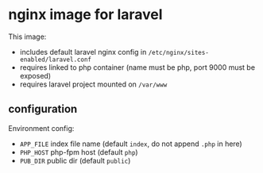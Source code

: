 # nginx image for laravel

This image:

 - includes default laravel nginx config in `/etc/nginx/sites-enabled/laravel.conf`
 - requires linked to php container (name must be php, port 9000 must be exposed)
 - requires laravel project mounted on `/var/www`

## configuration

Environment config:

 - `APP_FILE` index file name (default `index`, do not append `.php` in here) 
 - `PHP_HOST` php-fpm host (default `php`) 
 - `PUB_DIR` public dir (default `public`) 

